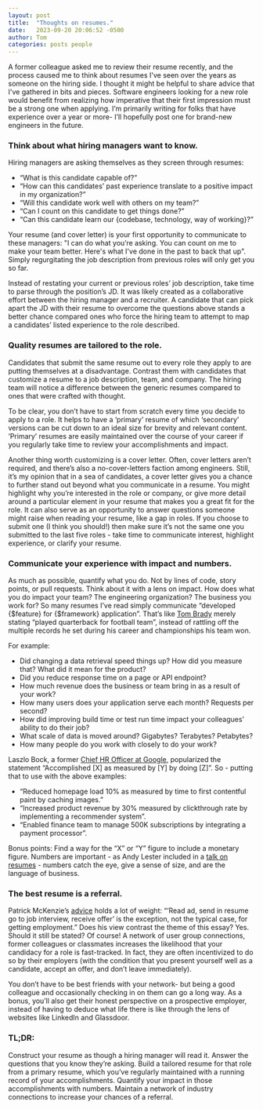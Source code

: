 ```yaml
---
layout: post
title:  "Thoughts on resumes."
date:   2023-09-20 20:06:52 -0500
author: Tom
categories: posts people
---
```


A former colleague asked me to review their resume recently, and the process caused me to think about resumes I've seen over the years as someone on the hiring side. I thought it might be helpful to share advice that I've gathered in bits and pieces. Software engineers looking for a new role would benefit from realizing how imperative that their first impression must be a strong one when applying. I’m primarily writing for folks that have experience over a year or more- I’ll hopefully post one for brand-new engineers in the future. 

### Think about what hiring managers want to know.

Hiring managers are asking themselves as they screen through resumes:
* “What is this candidate capable of?”
* “How can this candidates’ past experience translate to a positive impact in my organization?”
* “Will this candidate work well with others on my team?”
* “Can I count on this candidate to get things done?”
* “Can this candidate learn our {codebase, technology, way of working}?”

Your resume (and cover letter) is your first opportunity to communicate to these managers: "I can do what you’re asking. You can count on me to make your team better. Here's what I've done in the past to back that up". Simply regurgitating the job description from previous roles will only get you so far. 

Instead of restating your current or previous roles’ job description, take time to parse through the position’s JD. It was likely created as a collaborative effort between the hiring manager and a recruiter. A candidate that can pick apart the JD with their resume to overcome the questions above stands a better chance compared ones who force the hiring team to attempt to map a candidates’ listed experience to the role described.

### Quality resumes are tailored to the role.
Candidates that submit the same resume out to every role they apply to are putting themselves at a disadvantage. Contrast them with candidates that customize a resume to a job description, team, and company. The hiring team will notice a difference between the generic resumes compared to ones that were crafted with thought. 

To be clear, you don’t have to start from scratch every time you decide to apply to a role. It helps to have a ‘primary’ resume of which ‘secondary’ versions can be cut down to an ideal size for brevity and relevant content. ‘Primary’ resumes are easily maintained over the course of your career if you regularly take time to review your accomplishments and impact. 

Another thing worth customizing is a cover letter. Often, cover letters aren’t required, and there’s also a no-cover-letters faction among engineers. Still, it’s my opinion that in a sea of candidates, a cover letter gives you a chance to further stand out beyond what you communicate in a resume. You might highlight why you’re interested in the role or company, or give more detail around a particular element in your resume that makes you a great fit for the role. It can also serve as an opportunity to answer questions someone might raise when reading your resume, like a gap in roles. If you choose to submit one (I think you should!) then make sure it’s not the same one you submitted to the last five roles - take time to communicate interest, highlight experience, or clarify your resume.

### Communicate your experience with impact and numbers.

As much as possible, quantify what you do. Not by lines of code, story points, or pull requests. Think about it with a lens on impact. How does what you do impact your team? The engineering organization? The business you work for? So many resumes I’ve read simply communicate “developed {$feature} for {$framework} application”. That’s like [Tom Brady](https://en.wikipedia.org/wiki/Tom_Brady) merely stating “played quarterback for football team”, instead of rattling off the multiple records he set during his career and championships his team won.

For example:
* Did changing a data retrieval speed things up? How did you measure that? What did it mean for the product?
* Did you reduce response time on a page or API endpoint?
* How much revenue does the business or team bring in as a result of your work?
* How many users does your application serve each month? Requests per second?
* How did improving build time or test run time impact your colleagues’ ability to do their job?
* What scale of data is moved around? Gigabytes? Terabytes? Petabytes?
* How many people do you work with closely to do your work?

Laszlo Bock, a former [Chief HR Officer at Google](https://www.linkedin.com/pulse/20140929001534-24454816-my-personal-formula-for-a-better-resume), popularized the statement “Accomplished [X] as measured by [Y] by doing [Z]”. So - putting that to use with the above examples:

* “Reduced homepage load 10% as measured by time to first contentful paint by caching images.”
* “Increased product revenue by 30% measured by clickthrough rate by implementing a recommender system”.
* “Enabled finance team to manage 500K subscriptions by integrating a payment processor”.

Bonus points: Find a way for the “X” or “Y” figure to include a monetary figure. Numbers are important - as Andy Lester included in a [talk on resumes](https://speakerdeck.com/petdance/resumes-and-interviews-from-the-hiring-managers-perspective?slide=27) - numbers catch the eye, give a sense of size, and are the language of business.

### The best resume is a referral.

Patrick McKenzie’s [advice](https://www.kalzumeus.com/2011/10/28/dont-call-yourself-a-programmer/) holds a lot of weight: “‘Read ad, send in resume go to job interview, receive offer’ is the exception, not the typical case, for getting employment.” Does his view contrast the theme of this essay? Yes. Should it still be stated? Of course! A network of user group connections, former colleagues or classmates increases the likelihood that your candidacy for a role is fast-tracked. In fact, they are often incentivized to do so by their employers (with the condition that you present yourself well as a candidate, accept an offer, and don’t leave immediately). 

You don’t have to be best friends with your network- but being a good colleague and occasionally checking in on them can go a long way. As a bonus, you’ll also get their honest perspective on a prospective employer, instead of having to deduce what life there is like through the lens of websites like LinkedIn and Glassdoor.

### TL;DR: 

Construct your resume as though a hiring manager will read it. Answer the questions that you know they’re asking. Build a tailored resume for that role from a primary resume, which you’ve regularly maintained with a running record of your accomplishments. Quantify your impact in those accomplishments with numbers. Maintain a network of industry connections to increase your chances of a referral.

